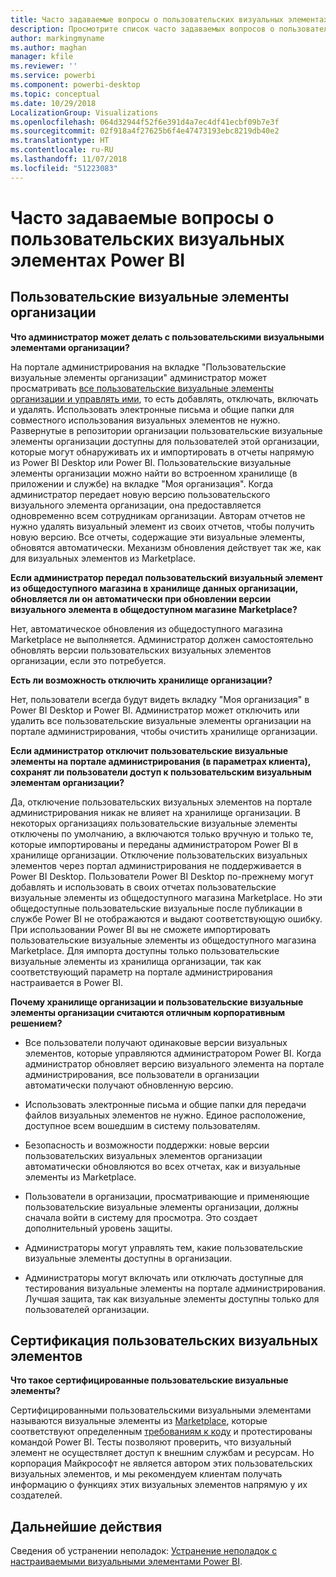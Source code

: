 ```yaml
---
title: Часто задаваемые вопросы о пользовательских визуальных элементах Power BI
description: Просмотрите список часто задаваемых вопросов о пользовательских визуальных элементах Power BI и ознакомьтесь с ответами.
author: markingmyname
ms.author: maghan
manager: kfile
ms.reviewer: ''
ms.service: powerbi
ms.component: powerbi-desktop
ms.topic: conceptual
ms.date: 10/29/2018
LocalizationGroup: Visualizations
ms.openlocfilehash: 064d32944f52f6e391d4a7ec4df41ecbf09b7e3f
ms.sourcegitcommit: 02f918a4f27625b6f4e47473193ebc8219db40e2
ms.translationtype: HT
ms.contentlocale: ru-RU
ms.lasthandoff: 11/07/2018
ms.locfileid: "51223083"
---
```

# <a name="frequently-asked-questions-about-power-bi-custom-visuals"></a>Часто задаваемые вопросы о пользовательских визуальных элементах Power BI

## <a name="organizational-custom-visuals"></a>Пользовательские визуальные элементы организации

**Что администратор может делать с пользовательскими визуальными элементами организации?**

На портале администрирования на вкладке "Пользовательские визуальные элементы организации" администратор может просматривать [все пользовательские визуальные элементы организации и управлять ими](https://docs.microsoft.com/power-bi/service-admin-portal#organization-visuals), то есть добавлять, отключать, включать и удалять.
Использовать электронные письма и общие папки для совместного использования визуальных элементов не нужно. Развернутые в репозитории организации пользовательские визуальные элементы организации доступны для пользователей этой организации, которые могут обнаруживать их и импортировать в отчеты напрямую из Power BI Desktop или Power BI. Пользовательские визуальные элементы организации можно найти во встроенном хранилище (в приложении и службе) на вкладке "Моя организация". Когда администратор передает новую версию пользовательского визуального элемента организации, она предоставляется одновременно всем сотрудникам организации. Авторам отчетов не нужно удалять визуальный элемент из своих отчетов, чтобы получить новую версию. Все отчеты, содержащие эти визуальные элементы, обновятся автоматически. Механизм обновления действует так же, как для визуальных элементов из Marketplace.

**Если администратор передал пользовательский визуальный элемент из общедоступного магазина в хранилище данных организации, обновляется ли он автоматически при обновлении версии визуального элемента в общедоступном магазине Marketplace?**

Нет, автоматическое обновления из общедоступного магазина Marketplace не выполняется.
Администратор должен самостоятельно обновлять версии пользовательских визуальных элементов организации, если это потребуется.

**Есть ли возможность отключить хранилище организации?**

Нет, пользователи всегда будут видеть вкладку "Моя организация" в Power BI Desktop и Power BI. Администратор может отключить или удалить все пользовательские визуальные элементы организации на портале администрирования, чтобы очистить хранилище организации.
  
**Если администратор отключит пользовательские визуальные элементы на портале администрирования (в параметрах клиента), сохранят ли пользователи доступ к пользовательским визуальным элементам организации?**

Да, отключение пользовательских визуальных элементов на портале администрирования никак не влияет на хранилище организации. В некоторых организациях пользовательские визуальные элементы отключены по умолчанию, а включаются только вручную и только те, которые импортированы и переданы администратором Power BI в хранилище организации. Отключение пользовательских визуальных элементов через портал администрирования не поддерживается в Power BI Desktop. Пользователи Power BI Desktop по-прежнему могут добавлять и использовать в своих отчетах пользовательские визуальные элементы из общедоступного магазина Marketplace. Но эти общедоступные пользовательские визуальные после публикации в службе Power BI не отображаются и выдают соответствующую ошибку. При использовании Power BI вы не сможете импортировать пользовательские визуальные элементы из общедоступного магазина Marketplace. Для импорта доступны только пользовательские визуальные элементы из хранилища организации, так как соответствующий параметр на портале администрирования настраивается в Power BI.

**Почему хранилище организации и пользовательские визуальные элементы организации считаются отличным корпоративным решением?**

* Все пользователи получают одинаковые версии визуальных элементов, которые управляются администратором Power BI. Когда администратор обновляет версию визуального элемента на портале администрирования, все пользователи в организации автоматически получают обновленную версию.

* Использовать электронные письма и общие папки для передачи файлов визуальных элементов не нужно. Единое расположение, доступное всем вошедшим в систему пользователям.

* Безопасность и возможности поддержки: новые версии пользовательских визуальных элементов организации автоматически обновляются во всех отчетах, как и визуальные элементы из Marketplace.

* Пользователи в организации, просматривающие и применяющие пользовательские визуальные элементы организации, должны сначала войти в систему для просмотра. Это создает дополнительный уровень защиты.

* Администраторы могут управлять тем, какие пользовательские визуальные элементы доступны в организации.

* Администраторы могут включать или отключать доступные для тестирования визуальные элементы на портале администрирования. Лучшая защита, так как визуальные элементы доступны только для пользователей организации.

## <a name="certified-custom-visuals"></a>Сертификация пользовательских визуальных элементов

**Что такое сертифицированные пользовательские визуальные элементы?**

Сертифицированными пользовательскими визуальными элементами называются визуальные элементы из [Marketplace](https://appsource.microsoft.com/marketplace/apps?page=1&product=power-bi-visuals), которые соответствуют определенным [требованиям к коду](power-bi-custom-visuals-certified.md) и протестированы командой Power BI.  Тесты позволяют проверить, что визуальный элемент не осуществляет доступ к внешним службам и ресурсам. Но корпорация Майкрософт не является автором этих пользовательских визуальных элементов, и мы рекомендуем клиентам получать информацию о функциях этих визуальных элементов напрямую у их создателей.

## <a name="next-steps"></a>Дальнейшие действия

Сведения об устранении неполадок: [Устранение неполадок с настраиваемыми визуальными элементами Power BI](power-bi-custom-visuals-troubleshoot.md).
